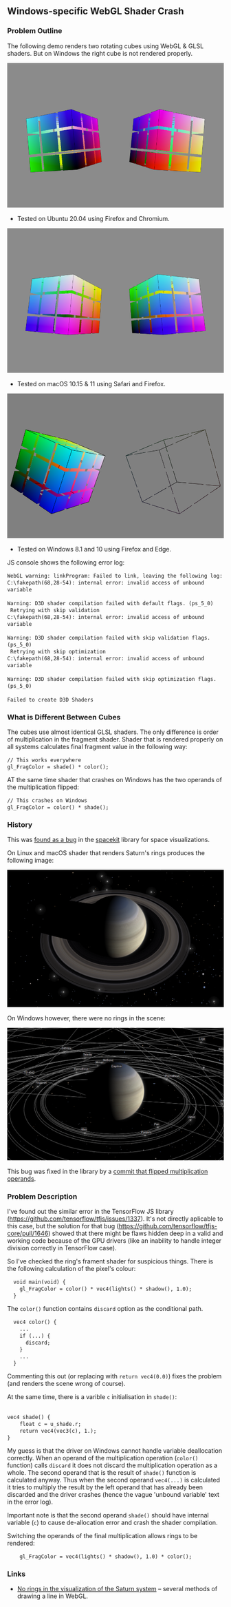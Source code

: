 
## Windows-specific WebGL Shader Crash


### Problem Outline

The following demo renders two rotating cubes using WebGL & GLSL shaders. But on Windows the right cube is not rendered properly.

![Linux Screenshot. Two cubes are rendered properly](images/TwoCubesOnLinux.png)

* Tested on Ubuntu 20.04 using Firefox and Chromium.

![macOS Screenshot. Two cubes are rendered properly](images/TwoCubesOnMacOs.png)

* Tested on macOS 10.15 & 11 using Safari and Firefox.

![Windows Screenshot. Right cube is not rendered as intended](images/TwoCubesOnWindows.png)

* Tested on Windows 8.1 and 10 using Firefox and Edge.

JS console shows the following error log:

```
WebGL warning: linkProgram: Failed to link, leaving the following log:
C:\fakepath(68,28-54): internal error: invalid access of unbound variable

Warning: D3D shader compilation failed with default flags. (ps_5_0)
 Retrying with skip validation
C:\fakepath(68,28-54): internal error: invalid access of unbound variable

Warning: D3D shader compilation failed with skip validation flags. (ps_5_0)
 Retrying with skip optimization
C:\fakepath(68,28-54): internal error: invalid access of unbound variable

Warning: D3D shader compilation failed with skip optimization flags. (ps_5_0)

Failed to create D3D Shaders
```


### What is Different Between Cubes

The cubes use almost identical GLSL shaders. The only difference is order of multiplication in the fragment shader. Shader that is rendered properly on all systems calculates final fragment value in the following way:

```
// This works everywhere
gl_FragColor = shade() * color();
```

AT the same time shader that crashes on Windows has the two operands of the multiplication flipped:

```
// This crashes on Windows
gl_FragColor = color() * shade();
```


### History

This was [found as a bug](https://github.com/typpo/spacekit/issues/22) in the [spacekit](https://github.com/typpo/spacekit) library for space visualizations.

On Linux and macOS shader that renders Saturn's rings produces the following image:

![Screenshot of Saturn's rings rendered with spacekit library taken on Linux. Rings are rendered properly](images/SaturnOnLinux.png)

On Windows however, there were no rings in the scene:

![Screenshot of Saturn's rings rendered on Windows. Rings are not rendered](images/SaturnOnWindows.png)

This bug was fixed in the library by a [commit that flipped multiplication operands](https://github.com/typpo/spacekit/commit/a4c81a38ac4faf2eb78a73595ead75d332351d1b).


### Problem Description

I've found out the similar error in the TensorFlow JS library (https://github.com/tensorflow/tfjs/issues/1337). It's not directly aplicable to this case, but the solution for that bug (https://github.com/tensorflow/tfjs-core/pull/1646) showed that there might be flaws hidden deep in a valid and working code because of the GPU drivers (like an inability to handle integer division correctly in TensorFlow case).

So I've checked the ring's frament shader for suspicious things. There is the following calculation of the pixel's colour:

```
  void main(void) {
	gl_FragColor = color() * vec4(lights() * shadow(), 1.0);
  }
```

The `color()` function contains `discard` option as the conditional path. 

```
  vec4 color() {
    ...
    if (...) {
      discard;
    }
    ...
  }
```

Commenting this out (or replacing with `return vec4(0.0)`) fixes the problem (and renders the scene wrong of course).

At the same time, there is a varible `c` initialisation in `shade()`:

```

vec4 shade() {
    float c = u_shade.r;
    return vec4(vec3(c), 1.);
}
```

My guess is that the driver on Windows cannot handle variable deallocation correctly. When an operand of the multiplication operation (`color()` function) calls `discard` it does not discard the multiplication operation as a whole. The second operand that is the result of `shade()` function is calculated anyway. Thus when the second operand `vec4(...)` is calculated it tries to multiply the result by the left operand that has already been discarded and the driver crashes (hence the vague 'unbound variable' text in the error log).

Important note is that the second operand `shade()` should have internal variable (`c`) to cause de-allocation error and crash the shader compilation.

Switching the operands of the final multiplication allows rings to be rendered:

```
	gl_FragColor = vec4(lights() * shadow(), 1.0) * color();
```


### Links

* [No rings in the visualization of the Saturn system](https://github.com/typpo/spacekit/issues/22) &ndash; several methods of drawing a line in WebGL.
